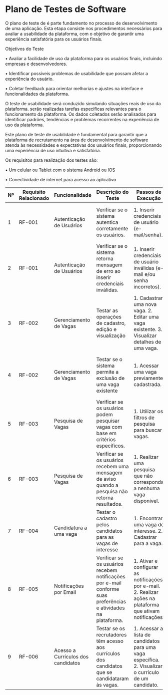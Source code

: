 # Plano de Testes de Software

O plano de teste de é parte fundamento no processo de desenvolvimento de uma aplicação. Esta etapa consiste nos procedimentos necessários para avaliar a usabilidade da plataforma, com o objetivo de garantir uma experiência satisfatória para os usuários finais.

Objetivos do Teste

•	Avaliar a facilidade de uso da plataforma para os usuários finais, incluindo empresas e desenvolvedores.

•	Identificar possíveis problemas de usabilidade que possam afetar a experiência do usuário.

•	Coletar feedback para orientar melhorias e ajustes na interface e funcionalidades da plataforma.

O teste de usabilidade será conduzido simulando situações reais de uso da plataforma. serão realizadas tarefas específicas relevantes para o funcionamento da plataforma.
Os dados coletados serão analisados para identificar padrões, tendências e problemas recorrentes na experiência de uso da plataforma.

Este plano de teste de usabilidade é fundamental para garantir que a plataforma de recrutamento na área de desenvolvimento de software atenda às necessidades e expectativas dos usuários finais, proporcionando uma experiência de uso intuitiva e satisfatória.

Os requisitos para realização dos testes são:

•	Um celular ou Tablet com o sistema Android ou IOS

•	Conectividade de internet para acesso ao aplicativo

| Nº  | Requisito Relacionado | Funcionalidade           | Descrição do Teste                                                       | Passos de Execução                                                                               | Critério de Êxito                                           | Objetivo do Teste                                                                  |
| --- | ---------------------- | ------------------------ | -------------------------------------------------------------------------- | ------------------------------------------------------------------------------------------------ | ------------------------------------------------------------- | ---------------------------------------------------------------------------------- |
| 1   | RF-001                 | Autenticação de Usuários | Verificar se o sistema autentica corretamente os usuários.               | 1. Inserir credenciais de usuário (e-mail/senha).                                                | O usuário é redirecionado para a página principal após autenticação bem-sucedida. | Garantir que apenas usuários autenticados tenham acesso à plataforma.             |
| 2   | RF-001                 | Autenticação de Usuários | Verificar se o sistema retorna mensagem de erro ao inserir credenciais inválidas. | 1. Inserir credenciais de usuário inválidas (e-mail e/ou senha incorretos).                      | O sistema exibe uma mensagem de erro apropriada para credenciais inválidas.    | Assegurar que apenas usuários com credenciais válidas possam acessar a plataforma. |
| 3   | RF-002                 | Gerenciamento de Vagas   | Testar as operações de cadastro, edição e visualização                    | 1. Cadastrar uma nova vaga. 2. Editar uma vaga existente. 3. Visualizar detalhes de uma vaga.  | Todas as operações são executadas sem erros e as informações são atualizadas corretamente. | Assegurar que as funcionalidades relacionadas ao gerenciamento de vagas estejam operacionais. |
| 4   | RF-002                 | Gerenciamento de Vagas   | Testar se o sistema permite a exclusão de uma vaga existente              | 1. Acessar uma vaga previamente cadastrada.                                                      | O sistema permite a exclusão da vaga e remove-a corretamente da plataforma.         | Assegurar que as vagas possam ser removidas da plataforma conforme necessário.      |
| 5   | RF-003                 | Pesquisa de Vagas        | Verificar se os usuários podem pesquisar vagas com base em critérios específicos. | 1. Utilizar os filtros de pesquisa para buscar vagas.                                             | As vagas correspondentes aos critérios de pesquisa são exibidas corretamente.     | Garantir que os usuários possam encontrar vagas relevantes de acordo com seus interesses. |
| 6   | RF-003                 | Pesquisa de Vagas        | Verificar se os usuários recebem uma mensagem de aviso quando a pesquisa não retorna resultados. | 1. Realizar uma pesquisa que não corresponda a nenhuma vaga disponível.                           | O sistema exibe uma mensagem informando que não foram encontrados resultados.    | Assegurar que os usuários sejam informados caso não haja vagas correspondentes à sua pesquisa |
| 7   | RF-004                 | Candidatura a uma vaga   | Testar o cadastro pelos candidatos para as vagas de interesse              | 1. Encontrar uma vaga de interesse. 2. Cadastrar para a vaga.                                     | O cadastro do candidato é enviado com sucesso para a vaga selecionada.            | Assegurar que os candidatos possam se candidatar às vagas de forma eficiente.        |
| 8   | RF-005                 | Notificações por Email   | Verificar se os usuários recebem notificações por e-mail conforme suas preferências e atividades na plataforma. | 1. Ativar e configurar as notificações por e-mail. 2. Realizar ações na plataforma que ativam notificações. | As notificações por e-mail são recebidas de acordo com as atividades e preferências do usuário. | Garantir que os usuários sejam informados sobre atividades relevantes na plataforma. |
| 9   | RF-006                 | Acesso a Currículos dos candidatos | Testar se os recrutadores têm acesso aos currículos dos candidatos que se candidataram às vagas. | 1. Acessar a lista de candidatos para uma vaga específica. 2. Visualizar o currículo de um candidato. | Os recrutadores conseguem visualizar os currículos dos candidatos associados à vaga. | Assegurar que os recrutadores possam avaliar os currículos dos candidatos facilmente |
